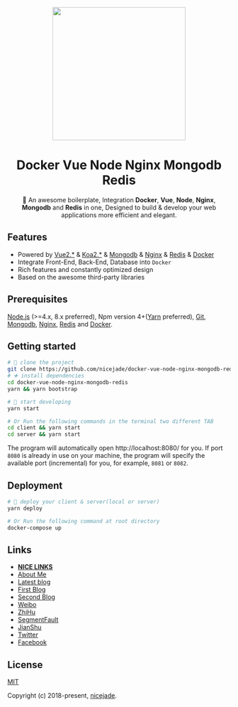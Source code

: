 <p align="center"><a href="https://nicelins.site?from=github" target="_blank"><img width="300"src="https://raw.githubusercontent.com/nicejade/docker-vue-node-nginx-mongodb-redis/master/client/src/assets/images/docker-vue-node-nginx-mongodb-redis-dragon.png"></a></p>

<h1 align="center">Docker Vue Node Nginx Mongodb Redis</h1>

<div align="center">
🐉 An awesome boilerplate, Integration <strong>Docker</strong>, <strong>Vue</strong>, <strong>Node</strong>, <strong>Nginx</strong>, <strong>Mongodb</strong> and <strong>Redis</strong> in one, Designed to build & develop your web applications more efficient and elegant.
</div>

## Features

- Powered by [Vue2.*](https://vuejs.org/) & [Koa2.*](https://koajs.com/) & [Mongodb](https://www.mongodb.com/) & [Nginx](https://www.nginx.com/) & [Redis](https://redis.io/) & [Docker](https://docs.docker.com/compose/install/)
- Integrate Front-End, Back-End, Database into `Docker`
- Rich features and constantly optimized design
- Based on the awesome third-party libraries

## Prerequisites

[Node.js](https://nodejs.org/en/) (>=4.x, 8.x preferred), Npm version 4+([Yarn](https://jeffjade.com/2017/12/30/135-npm-vs-yarn-detial-memo/) preferred), [Git](https://git-scm.com/), [Mongodb](https://www.mongodb.com/), [Nginx](https://www.nginx.com/), [Redis](https://redis.io/) and [Docker](https://docs.docker.com/compose/install/).

## Getting started

```bash
# 🎉 clone the project
git clone https://github.com/nicejade/docker-vue-node-nginx-mongodb-redis.git
# ➕ install dependencies
cd docker-vue-node-nginx-mongodb-redis
yarn && yarn bootstrap

# 🚧 start developing
yarn start

# Or Run the following commands in the terminal two different TAB
cd client && yarn start
cd server && yarn start
```

The program will automatically open http://localhost:8080/ for you. If port `8080` is already in use on your machine, the program will specify the available port (incremental) for you, for example, `8081` or `8082`.

## Deployment

```bash
# 🚀 deploy your client & server(local or server)
yarn deploy

# Or Run the following command at root directory
docker-compose up
```

## Links

- [**NICE LINKS**](https://nicelinks.site?from=github)
- [About Me](https://about.me/nicejade/)
- [Latest blog](https://nice.lovejade.cn/)
- [First Blog](https://jeffjade.com/)
- [Second Blog](https://blog.lovejade.cn/)
- [Weibo](https://weibo.com/jeffjade)
- [ZhiHu](https://www.zhihu.com/people/yang-qiong-pu/)
- [SegmentFault](https://segmentfault.com/u/jeffjade)
- [JianShu](http://www.jianshu.com/u/9aae3d8f4c3d)
- [Twitter](https://twitter.com/jeffjade2)
- [Facebook](https://www.facebook.com/yang.gang.jade)

## License

[MIT](http://opensource.org/licenses/MIT)

Copyright (c) 2018-present, [nicejade](https://about.me/nicejade/).